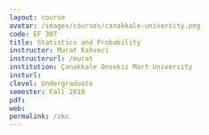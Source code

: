 ```yaml
---
layout: course
avatar: /images/courses/canakkale-university.png
code: EF 307
title: Statistics and Probability
instructor: Murat Kahveci
instructorurl: /murat
institution: Çanakkale Onsekiz Mart University
insturl:
clevel: Undergraduate
semester: Fall 2010
pdf:
web:
permalink: /zkc
---
```

